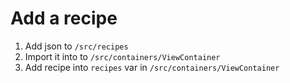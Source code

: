 # Add a recipe

1. Add json to `/src/recipes`
2. Import it into to `/src/containers/ViewContainer`
3. Add recipe into `recipes` var in `/src/containers/ViewContainer`
